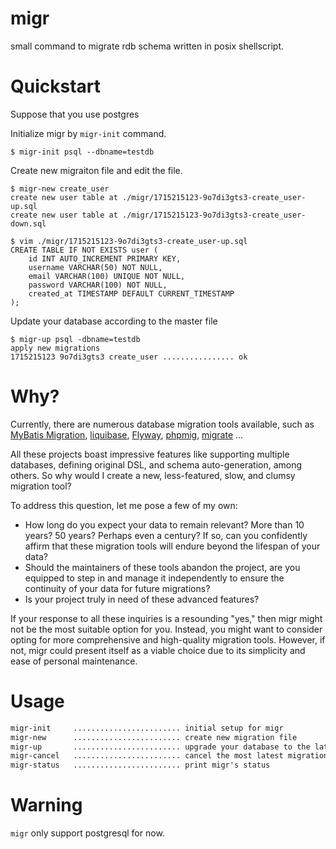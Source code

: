 # migr
small command to migrate rdb schema written in posix shellscript.

# Quickstart

Suppose that you use postgres

Initialize migr by `migr-init` command.

```
$ migr-init psql --dbname=testdb
```

Create new migraiton file and edit the file.

```
$ migr-new create_user
create new user table at ./migr/1715215123-9o7di3gts3-create_user-up.sql
create new user table at ./migr/1715215123-9o7di3gts3-create_user-down.sql

$ vim ./migr/1715215123-9o7di3gts3-create_user-up.sql
CREATE TABLE IF NOT EXISTS user (
    id INT AUTO_INCREMENT PRIMARY KEY,
    username VARCHAR(50) NOT NULL,
    email VARCHAR(100) UNIQUE NOT NULL,
    password VARCHAR(100) NOT NULL,
    created_at TIMESTAMP DEFAULT CURRENT_TIMESTAMP
);
```

Update your database according to the master file

```
$ migr-up psql -dbname=testdb
apply new migrations
1715215123 9o7di3gts3 create_user ................ ok
```

# Why?
Currently, there are numerous database migration tools available, such as [MyBatis Migration](https://github.com/mybatis/migrations), [liquibase](https://github.com/liquibase/liquibase), [Flyway](https://github.com/flyway/flyway), [phpmig](https://github.com/davedevelopment/phpmig), [migrate](https://github.com/golang-migrate/migrate) ...

All these projects boast impressive features like supporting multiple databases, defining original DSL, and schema auto-generation, among others. So why would I create a new, less-featured, slow, and clumsy migration tool?

To address this question, let me pose a few of my own:

- How long do you expect your data to remain relevant? More than 10 years? 50 years? Perhaps even a century? If so, can you confidently affirm that these migration tools will endure beyond the lifespan of your data?
- Should the maintainers of these tools abandon the project, are you equipped to step in and manage it independently to ensure the continuity of your data for future migrations?
- Is your project truly in need of these advanced features?

If your response to all these inquiries is a resounding "yes," then migr might not be the most suitable option for you. Instead, you might want to consider opting for more comprehensive and high-quality migration tools. However, if not, migr could present itself as a viable choice due to its simplicity and ease of personal maintenance.

# Usage

```txt
migr-init     ........................ initial setup for migr
migr-new      ........................ create new migration file
migr-up       ........................ upgrade your database to the latest
migr-cancel   ........................ cancel the most latest migration
migr-status   ........................ print migr's status
```

# Warning

`migr` only support postgresql for now.